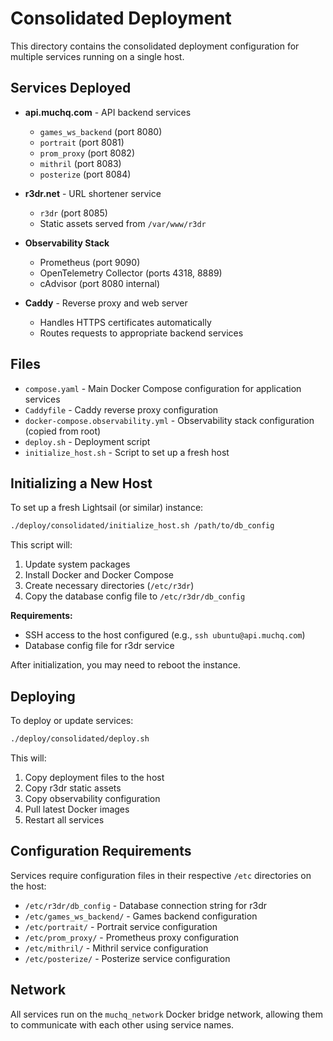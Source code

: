 # Consolidated Deployment

This directory contains the consolidated deployment configuration for multiple services running on a single host.

## Services Deployed

- **api.muchq.com** - API backend services
  - `games_ws_backend` (port 8080)
  - `portrait` (port 8081)
  - `prom_proxy` (port 8082)
  - `mithril` (port 8083)
  - `posterize` (port 8084)

- **r3dr.net** - URL shortener service
  - `r3dr` (port 8085)
  - Static assets served from `/var/www/r3dr`

- **Observability Stack**
  - Prometheus (port 9090)
  - OpenTelemetry Collector (ports 4318, 8889)
  - cAdvisor (port 8080 internal)

- **Caddy** - Reverse proxy and web server
  - Handles HTTPS certificates automatically
  - Routes requests to appropriate backend services

## Files

- `compose.yaml` - Main Docker Compose configuration for application services
- `Caddyfile` - Caddy reverse proxy configuration
- `docker-compose.observability.yml` - Observability stack configuration (copied from root)
- `deploy.sh` - Deployment script
- `initialize_host.sh` - Script to set up a fresh host

## Initializing a New Host

To set up a fresh Lightsail (or similar) instance:

```bash
./deploy/consolidated/initialize_host.sh /path/to/db_config
```

This script will:
1. Update system packages
2. Install Docker and Docker Compose
3. Create necessary directories (`/etc/r3dr`)
4. Copy the database config file to `/etc/r3dr/db_config`

**Requirements:**
- SSH access to the host configured (e.g., `ssh ubuntu@api.muchq.com`)
- Database config file for r3dr service

After initialization, you may need to reboot the instance.

## Deploying

To deploy or update services:

```bash
./deploy/consolidated/deploy.sh
```

This will:
1. Copy deployment files to the host
2. Copy r3dr static assets
3. Copy observability configuration
4. Pull latest Docker images
5. Restart all services

## Configuration Requirements

Services require configuration files in their respective `/etc` directories on the host:

- `/etc/r3dr/db_config` - Database connection string for r3dr
- `/etc/games_ws_backend/` - Games backend configuration
- `/etc/portrait/` - Portrait service configuration
- `/etc/prom_proxy/` - Prometheus proxy configuration
- `/etc/mithril/` - Mithril service configuration
- `/etc/posterize/` - Posterize service configuration

## Network

All services run on the `muchq_network` Docker bridge network, allowing them to communicate with each other using service names.